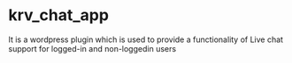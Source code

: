 # krv_chat_app
It is a wordpress plugin which is used to provide a functionality of Live chat support for logged-in and non-loggedin users 
